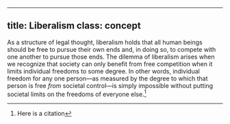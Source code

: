 
---
title: Liberalism 
class: concept
---

As a structure of legal thought, liberalism holds that all human beings should be free to pursue their own ends and, in doing so, to compete with one another to pursue those ends. The dilemma of liberalism arises when we recognize that society can only benefit from free competition when it limits individual freedoms to some degree. In other words, individual freedom for any one person—as measured by the degree to which that person is free *from* societal control—is simply impossible without putting societal limits on the freedoms of everyone else.[^citation]

[^citation]: Here is a citation